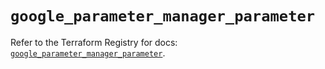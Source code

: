 # `google_parameter_manager_parameter`

Refer to the Terraform Registry for docs: [`google_parameter_manager_parameter`](https://registry.terraform.io/providers/hashicorp/google/6.49.0/docs/resources/parameter_manager_parameter).
